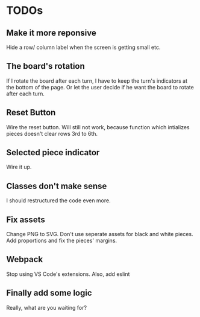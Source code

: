 # TODOs

## Make it more reponsive 
Hide a row/ column label when the screen is getting small etc.

## The board's rotation
If I rotate the board after each turn, I have to keep the turn's indicators at the bottom of the page. Or let the user decide if he want the board to rotate after each turn.

## Reset Button
Wire the reset button. Will still not work, because function which intializes pieces doesn't clear rows 3rd to 6th.

## Selected piece indicator
Wire it up.

## Classes don't make sense
I should restructured the code even more.

## Fix assets
Change PNG to SVG. Don't use seperate assets for black and white pieces. Add proportions and fix the pieces' margins.

## Webpack
Stop using VS Code's extensions. Also, add eslint

## Finally add some logic
Really, what are you waiting for?